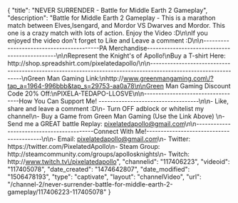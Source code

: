 {
    "title": "NEVER SURRENDER - Battle for Middle Earth 2 Gameplay",
    "description": "Battle for Middle Earth 2 Gameplay - This is a marathon match between Elves,Isengard, and Mordor VS Dwarves and Mordor.  This one is a crazy match with lots of action.  Enjoy the Video :D\n\nIf you enjoyed the video don't forget to Like and Leave a comment :D\n\n-----------------------------------------PA Merchandise----------------------------------------------\n\nRepresent the Knight's of Apollo!\nBuy a T-shirt Here: http:\/\/shop.spreadshirt.com\/pixelatedapollo\/\n\n---------------------------------------------------------------------------------------------------------------\nGreen Man Gaming Link:\nhttp:\/\/www.greenmangaming.com\/?tap_a=1964-996bbb&tap_s=29753-aa0a78\n\nGreen Man Gaming Discount Code 20% Off:\nPIXELA-TEDAPO-LLOSVE\n\n----------------------------------How You Can Support Me! -----------------------------------\n\n- Like, share and leave a comment :D\n- Turn OFF adblock or whitelist my channel\n- Buy a Game from Green Man Gaming (Use the Link Above) \n- Send me a GREAT battle Replay: pixelatedapollo@gmail.com\n\n------------------------------------------Connect With Me!-----------------------------------------\n\n- Email: pixelatedapollo@gmail.com\n- Twitter: https:\/\/twitter.com\/PixelatedApollo\n- Steam Group:  http:\/\/steamcommunity.com\/groups\/apollosknights\n- Twitch: http:\/\/www.twitch.tv\/pixelatedapollo",
    "channelid": "117406223",
    "videoid": "117405078",
    "date_created": "1474642807",
    "date_modified": "1506478193",
    "type": "captivate",
    "layout": "channelVideo",
    "url": "\/channel-2\/never-surrender-battle-for-middle-earth-2-gameplay\/117406223-117405078"
}